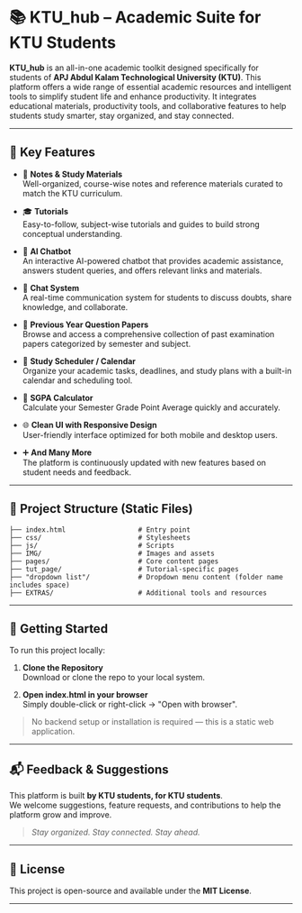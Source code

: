 # 📚 KTU_hub – Academic Suite for KTU Students

**KTU_hub** is an all-in-one academic toolkit designed specifically for students of **APJ Abdul Kalam Technological University (KTU)**. This platform offers a wide range of essential academic resources and intelligent tools to simplify student life and enhance productivity. It integrates educational materials, productivity tools, and collaborative features to help students study smarter, stay organized, and stay connected.

---

## 🔧 Key Features

- 📝 **Notes & Study Materials**  
  Well-organized, course-wise notes and reference materials curated to match the KTU curriculum.

- 🎓 **Tutorials**  
  Easy-to-follow, subject-wise tutorials and guides to build strong conceptual understanding.

- 🤖 **AI Chatbot**  
  An interactive AI-powered chatbot that provides academic assistance, answers student queries, and offers relevant links and materials.

- 💬 **Chat System**  
  A real-time communication system for students to discuss doubts, share knowledge, and collaborate.

- 📄 **Previous Year Question Papers**  
  Browse and access a comprehensive collection of past examination papers categorized by semester and subject.

- 📅 **Study Scheduler / Calendar**  
  Organize your academic tasks, deadlines, and study plans with a built-in calendar and scheduling tool.

- 🧮 **SGPA Calculator**  
  Calculate your Semester Grade Point Average quickly and accurately.

- 🌐 **Clean UI with Responsive Design**  
  User-friendly interface optimized for both mobile and desktop users.

- ➕ **And Many More**  
  The platform is continuously updated with new features based on student needs and feedback.

---

## 📁 Project Structure (Static Files)

```plaintext
├── index.html                  # Entry point
├── css/                        # Stylesheets
├── js/                         # Scripts
├── IMG/                        # Images and assets
├── pages/                      # Core content pages
├── tut_page/                   # Tutorial-specific pages
├── "dropdown list"/            # Dropdown menu content (folder name includes space)
├── EXTRAS/                     # Additional tools and resources
```

---

## 🚀 Getting Started

To run this project locally:

1. **Clone the Repository**  
   Download or clone the repo to your local system.

2. **Open index.html in your browser**  
   Simply double-click or right-click → "Open with browser".

> No backend setup or installation is required — this is a static web application.

---

## 📬 Feedback & Suggestions

This platform is built **by KTU students, for KTU students**.  
We welcome suggestions, feature requests, and contributions to help the platform grow and improve.

> _Stay organized. Stay connected. Stay ahead._

---

## 📄 License

This project is open-source and available under the **MIT License**.

--- 

